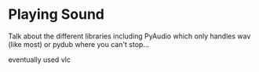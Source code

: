 # Playing Sound

Talk about the different libraries including PyAudio which only handles wav (like most) or pydub where you can't stop...

eventually used vlc